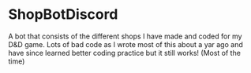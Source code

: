 # ShopBotDiscord
A bot that consists of the different shops I have made and coded for my D&D game. Lots of bad code as I wrote most of this about a yar ago and have since learned better coding practice but it still works! (Most of the time)
